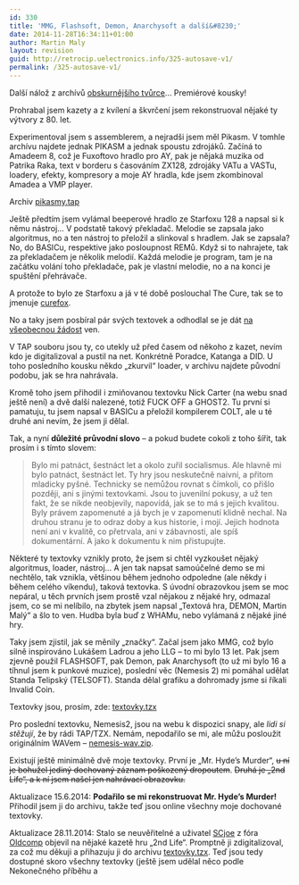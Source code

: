 ```yaml
---
id: 330
title: 'MMG, Flashsoft, Demon, Anarchysoft a další&#8230;'
date: 2014-11-28T16:34:11+01:00
author: Martin Maly
layout: revision
guid: http://retrocip.uelectronics.info/325-autosave-v1/
permalink: /325-autosave-v1/
---
```

Další nálož z archívů [obskurnějšího tvůrce](http://retrocip.uelectronics.info/jsem-obskurnejsi-tvurce-her/ "Jsem obskurnější tvůrce her")&#8230; Premiérové kousky!

<!--more-->

Prohrabal jsem kazety a z kvílení a škvrčení jsem rekonstruoval nějaké ty výtvory z 80. let.

Experimentoval jsem s assemblerem, a nejradši jsem měl Pikasm. V tomhle archívu najdete jednak PIKASM a jednak spoustu zdrojáků. Začíná to Amadeem 8, což je Fuxoftovo hradlo pro AY, pak je nějaká muzika od Patrika Raka, text v borderu s časováním ZX128, zdrojáky VATu a VASTu, loadery, efekty, kompresory a moje AY hradla, kde jsem zkombinoval Amadea a VMP player.

Archiv [pikasmy.tap](http://retrocip.cz/zxs/games/pikasmy.tap)

Ještě předtím jsem vylámal beeperové hradlo ze Starfoxu 128 a napsal si k němu nástroj&#8230; V podstatě takový překladač. Melodie se zapsala jako algoritmus, no a ten nástroj to přeložil a slinkoval s hradlem. Jak se zapsala? No, do BASICu, respektive jako posloupnost REMů. Když si to nahrajete, tak za překladačem je několik melodií. Každá melodie je program, tam je na začátku volání toho překladače, pak je vlastní melodie, no a na konci je spuštění přehrávače.

A protože to bylo ze Starfoxu a já v té době poslouchal The Cure, tak se to jmenuje [curefox](http://retrocip.cz/zxs/games/curefox.tap).

No a taky jsem posbíral pár svých textovek a odhodlal se je dát [na všeobecnou žádost](http://www.textovky.cz/novinky/kazeta-22/) ven.

V TAP souboru jsou ty, co utekly už před časem od někoho z kazet, nevím kdo je digitalizoval a pustil na net. Konkrétně Poradce, Katanga a DID. U toho posledního kousku někdo &#8222;zkurvil&#8220; loader, v archivu najdete původní podobu, jak se hra nahrávala.

Kromě toho jsem přihodil i zmiňovanou textovku Nick Carter (na webu snad ještě není) a dvě další nalezené, totiž FUCK OFF a GHOST2. Tu první si pamatuju, tu jsem napsal v BASICu a přeložil kompilerem COLT, ale u té druhé ani nevím, že jsem ji dělal.

Tak, a nyní **důležité průvodní slovo** &#8211; a pokud budete cokoli z toho šířit, tak prosím i s tímto slovem:

> Bylo mi patnáct, šestnáct let a okolo zuřil socialismus. Ale hlavně mi bylo patnáct, šestnáct let. Ty hry jsou neskutečně naivní, a přitom mladicky pyšné. Technicky se nemůžou rovnat s čímkoli, co přišlo později, ani s jinými textovkami. Jsou to juvenilní pokusy, a už ten fakt, že se nikde neobjevily, napovídá, jak se to má s jejich kvalitou. Byly právem zapomenuté a já bych je v zapomenutí klidně nechal. Na druhou stranu je to odraz doby a kus historie, i mojí. Jejich hodnota není ani v kvalitě, co přetrvala, ani v zábavnosti, ale spíš dokumentární. A jako k dokumentu k nim přistupujte.

Některé ty textovky vznikly proto, že jsem si chtěl vyzkoušet nějaký algoritmus, loader, nástroj&#8230; A jen tak napsat samoúčelné demo se mi nechtělo, tak vznikla, většinou během jednoho odpoledne (ale někdy i během celého víkendu), taková textovka. S úvodní obrazovkou jsem se moc nepáral, u těch prvních jsem prostě vzal nějakou z nějaké hry, odmazal jsem, co se mi nelíbilo, na zbytek jsem napsal &#8222;Textová hra, DEMON, Martin Malý&#8220; a šlo to ven. Hudba byla buď z WHAMu, nebo vylámaná z nějaké jiné hry.

Taky jsem zjistil, jak se měnily &#8222;značky&#8220;. Začal jsem jako MMG, což bylo silně inspirováno Lukášem Ladrou a jeho LLG &#8211; to mi bylo 13 let. Pak jsem zjevně použil FLASHSOFT, pak Demon, pak Anarchysoft (to už mi bylo 16 a tíhnul jsem k punkové muzice), poslední věc (Nemesis 2) mi pomáhal udělat Standa Telipský (TELSOFT). Standa dělal grafiku a dohromady jsme si říkali Invalid Coin.

Textovky jsou, prosím, zde: [textovky.tzx](http://retrocip.cz/zxs/games/textovky.tzx)

Pro poslední textovku, Nemesis2, jsou na webu k dispozici snapy, ale _lidi si stěžují_, že by rádi TAP/TZX. Nemám, nepodařilo se mi, ale můžu posloužit originálním WAVem &#8211; [nemesis-wav.zip](http://retrocip.cz/zxs/games/nemesis-wav.zip).

Existují ještě minimálně dvě moje textovky. První je &#8222;Mr. Hyde&#8217;s Murder&#8220;, <del>u ní je bohužel jediný dochovaný záznam poškozený dropoutem</del>. <del>Druhá je &#8222;2nd Life&#8220;, a k ní jsem našel jen nahrávací obrazovku.</del>

Aktualizace 15.6.2014: **Podařilo se mi rekonstruovat Mr. Hyde&#8217;s Murder!** Přihodil jsem ji do archivu, takže teď jsou online všechny moje dochované textovky.

Aktualizace 28.11.2014: Stalo se neuvěřitelné a uživatel [SCjoe](http://sam.speccy.cz/) z fóra [Oldcomp](http://www.oldcomp.cz/) objevil na nějaké kazetě hru &#8222;2nd Life&#8220;. Promptně ji zdigitalizoval, za což mu děkuji a přihazuju ji do archivu [textovky.tzx](http://retrocip.cz/zxs/games/textovky.tzx). Teď jsou tedy dostupné skoro všechny textovky (ještě jsem udělal něco podle Nekonečného příběhu a
